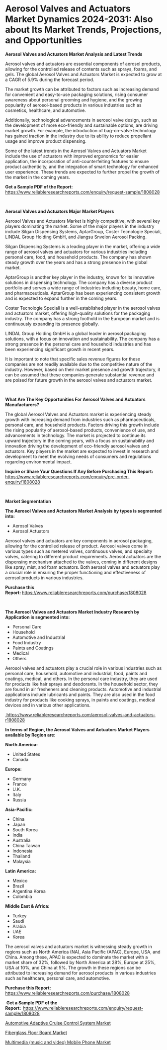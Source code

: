 <p><h1>Aerosol Valves and Actuators Market Dynamics 2024-2031: Also about Its Market Trends, Projections, and Opportunities</h1></p><p><strong>Aerosol Valves and Actuators Market Analysis and Latest Trends</strong></p>
<p><p>Aerosol valves and actuators are essential components of aerosol products, allowing for the controlled release of contents such as sprays, foams, and gels. The global Aerosol Valves and Actuators Market is expected to grow at a CAGR of 5.9% during the forecast period. </p><p>The market growth can be attributed to factors such as increasing demand for convenient and easy-to-use packaging solutions, rising consumer awareness about personal grooming and hygiene, and the growing popularity of aerosol-based products in various industries such as cosmetics, healthcare, and automotive. </p><p>Additionally, technological advancements in aerosol valve design, such as the development of more eco-friendly and sustainable options, are driving market growth. For example, the introduction of bag-on-valve technology has gained traction in the industry due to its ability to reduce propellant usage and improve product dispensing.</p><p>Some of the latest trends in the Aerosol Valves and Actuators Market include the use of actuators with improved ergonomics for easier application, the incorporation of anti-counterfeiting features to ensure product authenticity, and the integration of smart technology for enhanced user experience. These trends are expected to further propel the growth of the market in the coming years.</p></p>
<p><strong>Get a Sample PDF of the Report:&nbsp;</strong> <a href="https://www.reliableresearchreports.com/enquiry/request-sample/1808028">https://www.reliableresearchreports.com/enquiry/request-sample/1808028</a></p>
<p>&nbsp;</p>
<p><strong>Aerosol Valves and Actuators Major Market Players</strong></p>
<p><p>Aerosol Valves and Actuators Market is highly competitive, with several key players dominating the market. Some of the major players in the industry include Silgan Dispensing Systems, AptarGroup, Coster Tecnologie Speciali, LINDAL Group Holding GmbH, and Jiangsu Snvelon Aerosol Packing.</p><p>Silgan Dispensing Systems is a leading player in the market, offering a wide range of aerosol valves and actuators for various industries including personal care, food, and household products. The company has shown steady growth over the years and has a strong presence in the global market.</p><p>AptarGroup is another key player in the industry, known for its innovative solutions in dispensing technology. The company has a diverse product portfolio and serves a wide range of industries including beauty, home care, and pharmaceuticals. AptarGroup has been experiencing consistent growth and is expected to expand further in the coming years.</p><p>Coster Tecnologie Speciali is a well-established player in the aerosol valves and actuators market, offering high-quality solutions for the packaging industry. The company has a strong foothold in the European market and is continuously expanding its presence globally.</p><p>LINDAL Group Holding GmbH is a global leader in aerosol packaging solutions, with a focus on innovation and sustainability. The company has a strong presence in the personal care and household industries and has been experiencing significant growth in recent years.</p><p>It is important to note that specific sales revenue figures for these companies are not readily available due to the competitive nature of the industry. However, based on their market presence and growth trajectory, it can be assumed that these companies generate substantial revenue and are poised for future growth in the aerosol valves and actuators market.</p></p>
<p>&nbsp;</p>
<p><strong>What Are The Key Opportunities For Aerosol Valves and Actuators Manufacturers?</strong></p>
<p><p>The global Aerosol Valves and Actuators market is experiencing steady growth with increasing demand from industries such as pharmaceuticals, personal care, and household products. Factors driving this growth include the rising popularity of aerosol-based products, convenience of use, and advancements in technology. The market is projected to continue its upward trajectory in the coming years, with a focus on sustainability and innovation driving the development of eco-friendly aerosol valves and actuators. Key players in the market are expected to invest in research and development to meet the evolving needs of consumers and regulations regarding environmental impact.</p></p>
<p><strong>Inquire or Share Your Questions If Any Before Purchasing This Report:</strong> <a href="https://www.reliableresearchreports.com/enquiry/pre-order-enquiry/1808028">https://www.reliableresearchreports.com/enquiry/pre-order-enquiry/1808028</a></p>
<p>&nbsp;</p>
<p><strong>Market Segmentation</strong></p>
<p><strong>The Aerosol Valves and Actuators Market Analysis by types is segmented into:</strong></p>
<p><ul><li>Aerosol Valves</li><li>Aerosol Actuators</li></ul></p>
<p><p>Aerosol valves and actuators are key components in aerosol packaging, allowing for the controlled release of product. Aerosol valves come in various types such as metered valves, continuous valves, and specialty valves, catering to different product requirements. Aerosol actuators are the dispensing mechanism attached to the valves, coming in different designs like spray, mist, and foam actuators. Both aerosol valves and actuators play a crucial role in ensuring the proper functioning and effectiveness of aerosol products in various industries.</p></p>
<p><strong>Purchase this Report:&nbsp;</strong><a href="https://www.reliableresearchreports.com/purchase/1808028">https://www.reliableresearchreports.com/purchase/1808028</a></p>
<p>&nbsp;</p>
<p><strong>The Aerosol Valves and Actuators Market Industry Research by Application is segmented into:</strong></p>
<p><ul><li>Personal Care</li><li>Household</li><li>Automotive and Industrial</li><li>Food Industry</li><li>Paints and Coatings</li><li>Medical</li><li>Others</li></ul></p>
<p><p>Aerosol valves and actuators play a crucial role in various industries such as personal care, household, automotive and industrial, food, paints and coatings, medical, and others. In the personal care industry, they are used for products like hair sprays and deodorants. In the household sector, they are found in air fresheners and cleaning products. Automotive and industrial applications include lubricants and paints. They are also used in the food industry for products like cooking sprays, in paints and coatings, medical devices and in various other applications.</p></p>
<p><a href="https://www.reliableresearchreports.com/aerosol-valves-and-actuators-r1808028">&nbsp;https://www.reliableresearchreports.com/aerosol-valves-and-actuators-r1808028</a></p>
<p><strong>In terms of Region, the Aerosol Valves and Actuators Market Players available by Region are:</strong></p>
<p>
    <p> <strong> North America: </strong>
        <ul>
            <li>United States</li>
            <li>Canada</li>
        </ul>
        </p> 
    <p> <strong> Europe: </strong>
        <ul>
            <li>Germany</li>
            <li>France</li>
            <li>U.K.</li>
            <li>Italy</li>
            <li>Russia</li>
        </ul>
        </p> 
    <p> <strong> Asia-Pacific: </strong>
        <ul>
            <li>China</li>
            <li>Japan</li>
            <li>South Korea</li>
            <li>India</li>
            <li>Australia</li>
            <li>China Taiwan</li>
            <li>Indonesia</li>
            <li>Thailand</li>
            <li>Malaysia</li>
        </ul>
        </p> 
    <p> <strong> Latin America: </strong>
        <ul>
            <li>Mexico</li>
            <li>Brazil</li>
            <li>Argentina Korea</li>
            <li>Colombia</li>
        </ul>
        </p> 
    <p> <strong> Middle East & Africa: </strong>
        <ul>
            <li>Turkey</li>
            <li>Saudi</li>
            <li>Arabia</li>
            <li>UAE</li>
            <li>Korea</li>
        </ul>
    </p>
    </p>
<p><p>The aerosol valves and actuators market is witnessing steady growth in regions such as North America (NA), Asia Pacific (APAC), Europe, USA, and China. Among these, APAC is expected to dominate the market with a market share of 32%, followed by North America at 28%, Europe at 25%, USA at 10%, and China at 5%. The growth in these regions can be attributed to increasing demand for aerosol products in various industries such as healthcare, personal care, and automotive.</p></p>
<p><strong>Purchase this Report: </strong><a href="https://www.reliableresearchreports.com/purchase/1808028">https://www.reliableresearchreports.com/purchase/1808028</a></p>
<p>&nbsp;<strong>Get a Sample PDF of the Report:&nbsp;&nbsp;</strong><a href="https://www.reliableresearchreports.com/enquiry/request-sample/1808028">https://www.reliableresearchreports.com/enquiry/request-sample/1808028</a></p>
<p><strong></strong></p>
<p><p><a href="https://www.linkedin.com/pulse/automotive-adaptive-cruise-control-system-market-analysis-sqr1e?trackingId=sL1g93Q2TsBgMzxbEGKehw%3D%3D">Automotive Adaptive Cruise Control System Market</a></p><p><a href="https://www.linkedin.com/pulse/fiberglass-floor-board-market-analysis-sze-forecasted-period-moztf?trackingId=27YAFh1udzVbgMJS8UbVHg%3D%3D">Fiberglass Floor Board Market</a></p><p><a href="https://www.linkedin.com/pulse/multimedia-music-video-mobile-phone-market-trends-analysis-7mvnf?trackingId=5hpS%2FB%2BeWedK0kPgtjTj%2BQ%3D%3D">Multimedia (music and video) Mobile Phone Market</a></p></p>